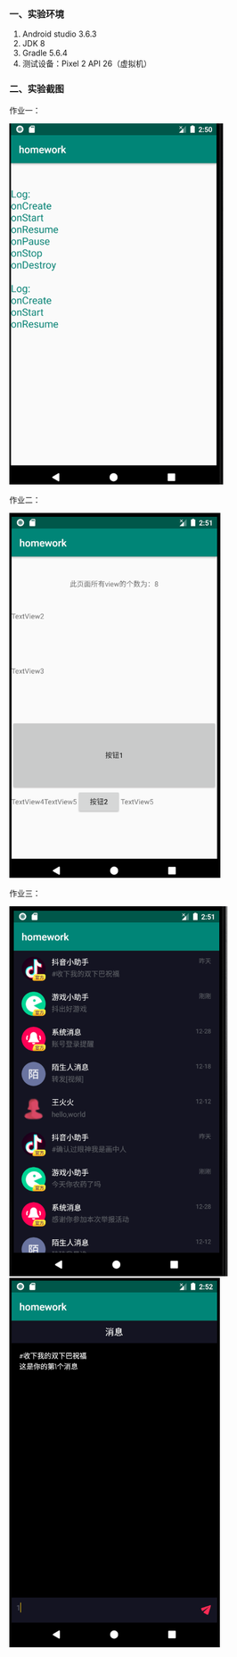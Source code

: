 ### 一、实验环境

1. Android studio 3.6.3
2. JDK 8
3. Gradle 5.6.4
4. 测试设备：Pixel 2 API 26（虚拟机）

### 二、实验截图

作业一：

<img src="1.png" >



作业二：

<img src="2.png" >



作业三：

<img src="3.1.png" >

<img src="3.2.png" >